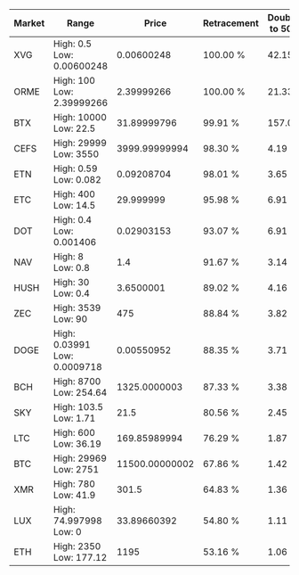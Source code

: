 | Market | Range | Price| Retracement | Doubles to 50% |
| --- | --- | --- | --- | --- |
| XVG | High: 0.5<br />Low: 0.00600248 | 0.00600248 | 100.00 % | 42.15 |
| ORME | High: 100<br />Low: 2.39999266 | 2.39999266 | 100.00 % | 21.33 |
| BTX | High: 10000<br />Low: 22.5 | 31.89999796 | 99.91 % | 157.09 |
| CEFS | High: 29999<br />Low: 3550 | 3999.99999994 | 98.30 % | 4.19 |
| ETN | High: 0.59<br />Low: 0.082 | 0.09208704 | 98.01 % | 3.65 |
| ETC | High: 400<br />Low: 14.5 | 29.999999 | 95.98 % | 6.91 |
| DOT | High: 0.4<br />Low: 0.001406 | 0.02903153 | 93.07 % | 6.91 |
| NAV | High: 8<br />Low: 0.8 | 1.4 | 91.67 % | 3.14 |
| HUSH | High: 30<br />Low: 0.4 | 3.6500001 | 89.02 % | 4.16 |
| ZEC | High: 3539<br />Low: 90 | 475 | 88.84 % | 3.82 |
| DOGE | High: 0.03991<br />Low: 0.0009718 | 0.00550952 | 88.35 % | 3.71 |
| BCH | High: 8700<br />Low: 254.64 | 1325.0000003 | 87.33 % | 3.38 |
| SKY | High: 103.5<br />Low: 1.71 | 21.5 | 80.56 % | 2.45 |
| LTC | High: 600<br />Low: 36.19 | 169.85989994 | 76.29 % | 1.87 |
| BTC | High: 29969<br />Low: 2751 | 11500.00000002 | 67.86 % | 1.42 |
| XMR | High: 780<br />Low: 41.9 | 301.5 | 64.83 % | 1.36 |
| LUX | High: 74.997998<br />Low: 0 | 33.89660392 | 54.80 % | 1.11 |
| ETH | High: 2350<br />Low: 177.12 | 1195 | 53.16 % | 1.06 |
